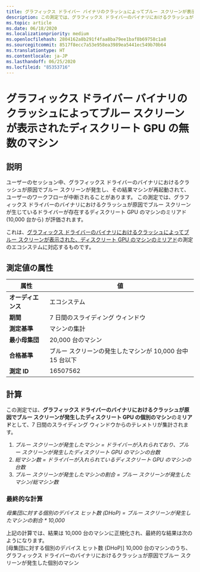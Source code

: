 ```yaml
---
title: グラフィックス ドライバー バイナリのクラッシュによってブルー スクリーンが表示されたディスクリート GPU の無数のマシン
description: この測定では、グラフィックス ドライバーのバイナリにおけるクラッシュが原因でブルー スクリーンが発生したディスクリート GPU の個別のマシンのミリアドとして、7 日間のスライディング ウィンドウからのテレメトリが集計されます
ms.topic: article
ms.date: 06/18/2020
ms.localizationpriority: medium
ms.openlocfilehash: 2804162a8b291f4faa8ba79ee1baf8b69758c1a8
ms.sourcegitcommit: 8517f8ecc7a53e958ea3989ea5441ec549b70b64
ms.translationtype: HT
ms.contentlocale: ja-JP
ms.lasthandoff: 06/25/2020
ms.locfileid: "85353716"
---
```

# <a name="myriad-of-machines-with-discrete-gpu-that-had-a-blue-screen-caused-by-a-crash-in-the-graphics-driver-binary"></a>グラフィックス ドライバー バイナリのクラッシュによってブルー スクリーンが表示されたディスクリート GPU の無数のマシン

## <a name="description"></a>説明

ユーザーのセッション中、グラフィックス ドライバーのバイナリにおけるクラッシュが原因でブルー スクリーンが発生し、その結果マシンが再起動されて、ユーザーのワークフローが中断されることがあります。 この測定では、グラフィックス ドライバーのバイナリにおけるクラッシュが原因でブルー スクリーンが生じているドライバーが存在するディスクリート GPU のマシンのミリアド (10,000 台から) が評価されます。 

これは、[グラフィックス ドライバーのバイナリにおけるクラッシュによってブルー スクリーンが表示された、ディスクリート GPU のマシンのミリアド](https://docs.microsoft.com/windows-hardware/drivers/dashboard/myriad-of-machines-that-had-blue-screen-caused-by-crash-in-graphics-driver-binary-discrete-standard)の測定のエコシステムに対応するものです。

## <a name="measure-attributes"></a>測定値の属性

|属性|値|
|----|----|
|**オーディエンス**|エコシステム|
|**期間**|7 日間のスライディング ウィンドウ|
|**測定基準**|マシンの集計|
|**最小母集団**|20,000 台のマシン|
|**合格基準**|ブルー スクリーンの発生したマシンが 10,000 台中 15 台以下|
|**測定 ID**|16507562|

## <a name="calculation"></a>計算

この測定では、**グラフィックス ドライバーのバイナリにおけるクラッシュが原因でブルー スクリーンが発生したディスクリート GPU の個別のマシン**の**ミリアド**として、7 日間のスライディング ウィンドウからのテレメトリが集計されます。
1. *ブルー スクリーンが発生したマシン = ドライバーが入れられており、ブルー スクリーンが発生したディスクリート GPU のマシンの台数*
2. *総マシン数 = ドライバーが入れられているディスクリート GPU のマシンの台数*
3. *ブルー スクリーンが発生したマシンの割合 = ブルー スクリーンが発生したマシン/総マシン数*

### <a name="final-calculation"></a>最終的な計算

*母集団に対する個別のデバイス ヒット数 (DHoP) = ブルー スクリーンが発生したマシンの割合 * 10,000*

上記の計算では、結果は 10,000 台のマシンに正規化され、最終的な結果は次のようになります。   
[母集団に対する個別のデバイス ヒット数 (DHoP)] 10,000 台のマシンのうち、グラフィックス ドライバーのバイナリにおけるクラッシュが原因でブルー スクリーンが発生した個別のマシン
